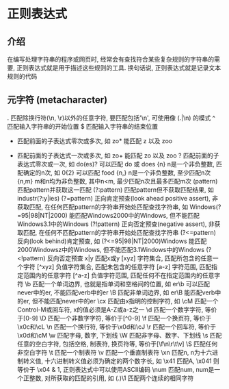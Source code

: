 # 正则表达式

## 介绍
在编写处理字符串的程序或网页时, 经常会有查找符合某些复杂规则的字符串的需要, 正则表达式就是用于描述这些规则的工具. 换句话说, 正则表达式就是记录文本规则的代码

## 元字符 (metacharacter)
.    匹配除换行符(\n, \r)以外的任意字符, 要匹配包括'\n', 可使用像 (.|\n) 的模式
^    匹配输入字符串的开始位置
$    匹配输入字符串的结束位置
*    匹配前面的子表达式零次或多次, 如 zo* 能匹配 z 以及 zoo
+    匹配前面的子表达式一次或多次, 如 zo+ 能匹配 zo 以及 zoo
?    匹配前面的子表达式零次或一次, 如 do(es)? 可以匹配 do 或 does
{n}    n是一个非负整数, 匹配确定的n次, 如 0{2} 可以匹配 food
{n,}    n是一个非负整数, 至少匹配n次
{n,m}    m和n均为非负整数, 其中n<m, 最少匹配n次且最多匹配m次
(pattern)    匹配pattern并获取这一匹配
(?:pattern)    匹配pattern但不获取匹配结果, 如 industr(?:y|ies) 
(?=pattern)    正向肯定预查(look ahead positive assert), 非获取匹配, 在任何匹配pattern的字符串开始处匹配查找字符串, 如 Windows(?=95|98|NT|2000) 能匹配Windows2000中的Windows, 但不能匹配Windows3.1中的Windows
(?!pattern)    正向否定预查(negative assert), 非获取匹配, 在任何不匹配pattern的字符串开始处匹配查找字符串
(?<=pattern)    反向(look behind)肯定预查, 如 (?<=95|98|NT|2000)Windows 能匹配2000Windowsz中的Windows, 但不能匹配3.1Windows中的Windows
(?<!pattern)    反向否定预查
x|y    匹配x或y
[xyz]    字符集合, 匹配所包含的任意一个字符
[^xyz]    负值字符集合, 匹配未包含的任意字符
[a-z]    字符范围, 匹配指定范围内的任意字符
[^a-z]    负值字符范围, 匹配任何不在指定范围内的任意字符
\b    匹配一个单词边界, 也就是指单词和空格间的位置, 如 er\b 可以匹配never中的er, 不能匹配verb中的er
\B    匹配非单词边界, 如 er\B 能匹配verb中的er, 但不能匹配never中的er
\cx    匹配由x指明的控制字符, 如 \cM 匹配一个Control-M或回车符, x的值必须是A-Z或a-z之一
\d    匹配一个数字字符, 等价于[0-9]
\D    匹配一个非数字字符, 等价于[^0-9]
\f    匹配一个换页符, 等价于\x0c和\cL
\n    匹配一个换行符, 等价于\x0d和\cJ
\r    匹配一个回车符, 等价于\x0d和\cM
\w    匹配字母, 数字, 下划线
\W    匹配非字母、数字、下划线
\s    匹配任意的空白字符, 包括空格, 制表符, 换页符等, 等价于[\f\n\r\t\v]
\S    匹配任何非空白字符
\t    匹配一个制表符
\v    匹配一个垂直制表符
\xn    匹配n, n为十六进制转义值, 十六进制转义值必须为确定的两个数字长, 如 \x41 匹配A, \x041 则等价于 \x04 & 1, 正则表达式中可以使用ASCII编码
\num    匹配num, num是一个正整数, 对所获取的匹配的引用, 如 (.)\1 匹配两个连续的相同字符

